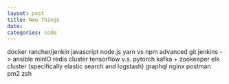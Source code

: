 ```yaml
---
layout: post
title: New Things
date:
categories: code
---
```

docker
rancher/jenkin
javascript
node.js
yarn vs npm
advanced git
jenkins -> ansible
minIO
redis cluster
tensorflow v.s. pytorch
kafka + zookeeper
elk cluster (specifically elastic search and logstash)
graphql
nginx
postman
pm2
zsh
